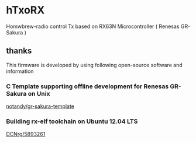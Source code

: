 #   hTxoRX
Homwbrew-radio control Tx based on RX63N Microcontroller ( Renesas GR-Sakura )

## thanks
This firmware is developed by using following open-source software and information

### C Template supporting offline development for Renesas GR-Sakura on Unix
[notandy/gr-sakura-template](https://github.com/notandy/gr-sakura-template)

### Building rx-elf toolchain on Ubuntu 12.04 LTS
[DCNrg/5893261](https://gist.github.com/DCNrg/5893261)
